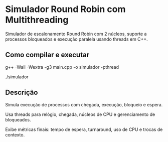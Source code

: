 # Simulador Round Robin com Multithreading
Simulador de escalonamento Round Robin com 2 núcleos, suporte a processos bloqueados e execução paralela usando threads em C++.

## Como compilar e executar
g++ -Wall -Wextra -g3 main.cpp -o simulador -pthread

./simulador


## Descrição
Simula execução de processos com chegada, execução, bloqueio e espera.

Usa threads para relógio, chegada, núcleos de CPU e gerenciamento de bloqueados.

Exibe métricas finais: tempo de espera, turnaround, uso de CPU e trocas de contexto.
